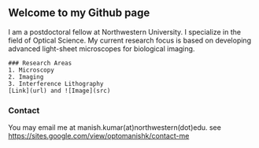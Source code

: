 ## Welcome to my Github page

I am a postdoctoral fellow at Northwestern University. I specialize in the field of Optical Science. My current research focus is based on developing advanced light-sheet microscopes for biological imaging.

```
### Research Areas
1. Microscopy
2. Imaging
3. Interference Lithography
[Link](url) and ![Image](src)
```
### Contact

You may email me at manish.kumar(at)northwestern(dot)edu.
see https://sites.google.com/view/optomanishk/contact-me
